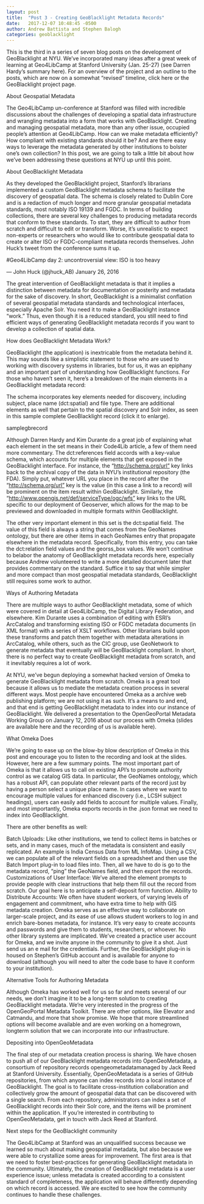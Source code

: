 ```yaml
---
layout: post
title:  "Post 3 - Creating GeoBlacklight Metadata Records"
date:   2017-12-07 10:48:45 -0500
author: Andrew Battista and Stephen Balogh
categories: geoblacklight
---
```


This is the third in a series of seven blog posts on the development of GeoBlacklight at NYU. We’ve incorporated many ideas after a great week of learning at Geo4LibCamp at Stanford University (Jan. 25-27) (see Darren Hardy’s summary here). For an overview of the project and an outline to the posts, which are now on a somewhat “revised” timeline, click here or the GeoBlacklight project page.

About Geospatial Metadata

The Geo4LibCamp un-conference at Stanford was filled with incredible discussions about the challenges of developing a spatial data infrastructure and wrangling metadata into a form that works with GeoBlacklight. Creating and managing geospatial metadata, more than any other issue, occupied people’s attention at Geo4LibCamp. How can we make metadata efficiently? How compliant with existing standards should it be? And are there easy ways to leverage the metadata generated by other institutions to bolster one’s own collection? In this post, we are going to talk a little bit about how we’ve been addressing these questions at NYU up until this point.

About GeoBlacklight Metadata

As they developed the GeoBlacklight project, Stanford’s librarians implemented a custom GeoBlacklight metadata schema to facilitate the discovery of geospatial data. The schema is closely related to Dublin Core and is a redaction of much longer and more granular geospatial metadata standards, most notably ISO 19139 and FGDC. In terms of building collections, there are several key challenges to producing metadata records that conform to these standards. To start, they are difficult to author from scratch and difficult to edit or transform. Worse, it’s unrealistic to expect non-experts or researchers who would like to contribute geospatial data to create or alter ISO or FGDC-compliant metadata records themselves. John Huck’s tweet from the conference sums it up.

#Geo4LibCamp day 2: uncontroversial view: ISO is too heavy

— John Huck (@jhuck_AB) January 26, 2016

The great intervention of GeoBlacklight metadata is that it implies a distinction between metadata for documentation or posterity and metadata for the sake of discovery. In short, GeoBlacklight is a minimalist conflation of several geospatial metadata standards and technological interfaces, especially Apache Solr. You need it to make a GeoBlacklight instance “work.” Thus, even though it is a reduced standard, you still need to find efficient ways of generating GeoBlacklight metadata records if you want to develop a collection of spatial data.

How does GeoBlacklight Metadata Work?

GeoBlacklight (the application) is inextricable from the metadata behind it. This may sounds like a simplistic statement to those who are used to working with discovery systems in libraries, but for us, it was an epiphany and an important part of understanding how GeoBlacklight functions. For those who haven’t seen it, here’s a breakdown of the main elements in a GeoBlacklight metadata record:

The schema incorporates key elements needed for discovery, including subject, place name (dct:spatial) and file type. There are additional elements as well that pertain to the spatial discovery and Solr index, as seen in this sample complete GeoBlacklight record (click it to enlarge).

samplegbrecord

Although Darren Hardy and Kim Durante do a great job of explaining what each element in the set means in their Code4Lib article, a few of them need more commentary. The dct:references field accords with a key-value schema, which accounts for multiple elements that get exposed in the GeoBlacklight interface. For instance, the “http://schema.org/url” key links back to the archival copy of the data in NYU’s institutional repository (the FDA). Simply put, whatever URL you place in the record after the “http://schema.org/url” key is the value (in this case a link to a record) will be prominent on the item result within GeoBlacklight. Similarly, the “http://www.opengis.net/def/serviceType/ogc/wfs” key links to the URL specific to our deployment of Geoserver, which allows for the map to be previewed and downloaded in multiple formats within GeoBlacklight.

The other very important element in this set is the dct:spatial field. The value of this field is always a string that comes from the GeoNames ontology, but there are other items in each GeoNames entry that propagate elsewhere in the metadata record. Specifically, from this entry, you can take the dct:relation field values and the georss_box values. We won’t continue to belabor the anatomy of GeoBlacklight metadata records here, especially because Andrew volunteered to write a more detailed document later that provides commentary on the standard. Suffice it to say that while simpler and more compact than most geospatial metadata standards, GeoBlacklight still requires some work to author.

Ways of Authoring Metadata

There are multiple ways to author GeoBlacklight metadata, some of which were covered in detail at Geo4LibCamp, the Digital Library Federation, and elsewhere. Kim Durante uses a combination of editing with ESRI’s ArcCatalog and transforming existing ISO or FGDC metadata documents (in XML format) with a series of XSLT workflows. Other librarians build upon these transforms and patch them together with metadata alterations in ArcCatalog, while others, such as the CIC group, use GeoNetwork to generate metadata that eventually will be GeoBlacklight compliant. In short, there is no perfect way to create GeoBlacklight metadata from scratch, and it inevitably requires a lot of work.

At NYU, we’ve begun deploying a somewhat hacked version of Omeka to generate GeoBlacklight metadata from scratch. Omeka is a great tool because it allows us to mediate the metadata creation process in several different ways. Most people have encountered Omeka as a archive web publishing platform; we are not using it as such. It’s a means to and end, and that end is getting GeoBlacklight metadata to index into our instance of GeoBlacklight. We delivered a presentation to the OpenGeoPortal Metadata Working Group on January 12, 2016 about our process with Omeka (slides are available here and the recording of us is available here).

What Omeka Does

We’re going to ease up on the blow-by blow description of Omeka in this post and encourage you to listen to the recording and look at the slides. However, here are a few summary points. The most important part of Omeka is that it allows us to call on existing API’s to promote authority control as we catalog GIS data. In particular, the GeoNames ontology, which has a robust API, can populate other relevant parts of the record just by having a person select a unique place name. In cases where we want to encourage multiple values for enhanced discovery (i.e., LCSH subject headings), users can easily add fields to account for multiple values. Finally, and most importantly, Omeka exports records in the .json format we need to index into GeoBlacklight.

There are other benefits as well:

Batch Uploads: Like other institutions, we tend to collect items in batches or sets, and in many cases, much of the metadata is consistent and easily replicated. An example is India Census Data from ML InfoMap. Using a CSV, we can populate all of the relevant fields on a spreadsheet and then use the Batch Import plug-in to load files into. Then, all we have to do is go to the metadata record, “ping” the GeoNames field, and then export the records.
Customizations of User Interface: We’ve altered the element prompts to provide people with clear instructions that help them fill out the record from scratch. Our goal here is to anticipate a self-deposit form function.
Ability to Distribute Accounts: We often have student workers, of varying levels of engagement and commitment, who have extra time to help with GIS metadata creation. Omeka serves as an effective way to collaborate on larger-scale project, and its ease of use allows student workers to log in and enrich bare-bones metadata, for instance. It’s very easy to create accounts and passwords and give them to students, researchers, or whoever. No other library systems are implicated.
We’ve created a practice user account for Omeka, and we invite anyone in the community to give it a shot. Just send us an e mail for the credentials. Further, the GeoBlacklight plug-in is housed on Stephen’s GitHub account and is available for anyone to download (although you will need to alter the code base to have it conform to your institution).

Alternative Tools for Authoring Metadata

Although Omeka has worked well for us so far and meets several of our needs, we don’t imagine it to be a long-term solution to creating GeoBlacklight metadata. We’re very interested in the progress of the OpenGeoPortal Metadata Toolkit. There are other options, like Elevator and Catmandu, and more that show promise. We hope that more streamlined options will become available and are even working on a homegrown, longterm solution that we can incorporate into our infrastructure.

Depositing into OpenGeoMetadata

The final step of our metadata creation process is sharing. We have chosen to push all of our GeoBlacklight metadata records into OpenGeoMetadata, a consortium of repository records  opengeometadatamanaged by Jack Reed at Stanford University. Essentially, OpenGeoMetadata is a series of GitHub repositories, from which anyone can index records into a local instance of GeoBlacklight. The goal is to facilitate cross-institution collaboration and collectively grow the amount of geospatial data that can be discovered with a single search. From each repository, administrators can index a set of GeoBlacklight records into their Solr core, and the items will be prominent within the application. If you’re interested in contributing to OpenGeoMetadata, get in touch with Jack Reed at Stanford.

Next steps for the GeoBlacklight community

The Geo4LibCamp at Stanford was an unqualified success because we learned so much about making geospatial metadata, but also because we were able to crystallize some areas for improvement. The first area is that we need to foster best-practices for generating GeoBlacklight metadata in the community. Ultimately, the creation of GeoBlacklight metadata is a user experience issue; unless metadata is created according to a consistent standard of completeness, the application will behave differently depending on which record is accessed. We are excited to see how the community continues to handle these challenges.
